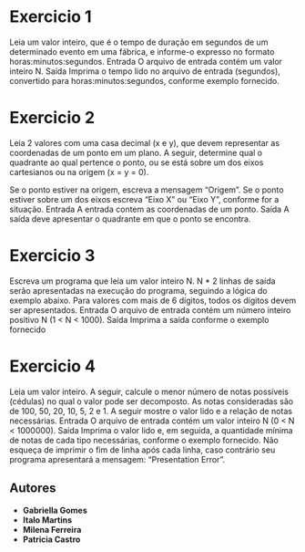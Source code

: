 # Exercicio 1
Leia um valor inteiro, que é o tempo de duração em segundos de um determinado evento em uma fábrica, e informe-o expresso no formato horas:minutos:segundos.
Entrada
O arquivo de entrada contém um valor inteiro N.
Saída
Imprima o tempo lido no arquivo de entrada (segundos), convertido para horas:minutos:segundos, conforme exemplo fornecido.

# Exercicio 2
Leia 2 valores com uma casa decimal (x e y), que devem representar as coordenadas de um ponto em um plano. A seguir, determine qual o quadrante ao qual pertence o ponto, ou se está sobre um dos eixos cartesianos ou na origem (x = y = 0).

Se o ponto estiver na origem, escreva a mensagem “Origem”.
Se o ponto estiver sobre um dos eixos escreva “Eixo X” ou “Eixo Y”, conforme for a situação.
Entrada
A entrada contem as coordenadas de um ponto.
Saída
A saída deve apresentar o quadrante em que o ponto se encontra.


# Exercicio 3
Escreva um programa que leia um valor inteiro N. N * 2 linhas de saída serão apresentadas na execução do programa, seguindo a lógica do exemplo abaixo. Para valores com mais de 6 dígitos, todos os dígitos devem ser apresentados.
Entrada
O arquivo de entrada contém um número inteiro positivo N (1 < N < 1000).
Saída
Imprima a saída conforme o exemplo fornecido


# Exercicio 4
Leia um valor inteiro. A seguir, calcule o menor número de notas possíveis (cédulas) no qual o valor pode ser decomposto. As notas consideradas são de 100, 50, 20, 10, 5, 2 e 1. A seguir mostre o valor lido e a relação de notas necessárias.
Entrada
O arquivo de entrada contém um valor inteiro N (0 < N < 1000000).
Saída
Imprima o valor lido e, em seguida, a quantidade mínima de notas de cada tipo necessárias, conforme o exemplo fornecido. Não esqueça de imprimir o fim de linha após cada linha, caso contrário seu programa apresentará a mensagem: “Presentation Error”.

## Autores

* **Gabriella Gomes** 
* **Italo Martins** 
* **Milena Ferreira** 
* **Patricia Castro** 

